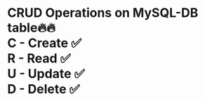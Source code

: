 <h1>
  CRUD Operations on MySQL-DB table🔥🔥<br>
  C - Create ✅<br>
  R - Read ✅<br>
  U - Update ✅<br>
  D - Delete ✅<br>
</h1>
